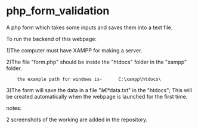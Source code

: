 # php_form_validation
A php form which takes some inputs and saves them into a text file.

To run the backend of this webpage:

1)The computer must have XAMPP for making a server.

2)The file "form.php" should be inside the "htdocs" folder in the "xampp" folder.

        the example path for windows is-      C:\xampp\htdocs\
        
3)The form will save the data in a file "â€ªdata.txt" in the "htdocs"; This will be created automatically when the webpage is launched for the first time.

notes:

2 screenshots of the working are added in the repository.
